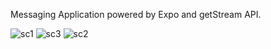 Messaging Application powered by Expo and getStream API.

![sc1](https://github.com/user-attachments/assets/631de719-17e0-46f3-93a7-ac99670efbd3)
![sc3](https://github.com/user-attachments/assets/9d6c2121-00fd-4316-8e0d-881972b86f10)
![sc2](https://github.com/user-attachments/assets/feccd566-eab8-4738-a830-b38de9d01606)
